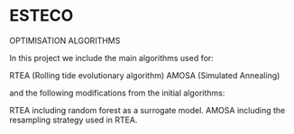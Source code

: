 # ESTECO
OPTIMISATION ALGORITHMS

In this project we include the main algorithms used for:

RTEA (Rolling tide evolutionary algorithm)
AMOSA (Simulated Annealing)

and the following modifications from the initial algorithms:

RTEA including random forest as a surrogate model.
AMOSA including the resampling strategy used in RTEA.

